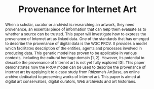 ---
abstract: When a scholar, curator or archivist is researching an artwork, they need
  provenance, an essential piece of information that can help them evaluate as to
  whether a source can be trusted. This paper will investigate how to express the
  provenance of Internet art as linked data. One of the standards that has emerged
  to describe the provenance of digital data is the W3C PROV. It provides a model
  which facilitates description of the entities, agents and processes involved in
  producing data. This generic model has proven to be applicable in various contexts,
  including the cultural heritage domain [1, 2]. However, its potential to describe
  the provenance of Internet art is not yet fully explored [3]. This paper demonstrates
  how the PROV model can be used to describe the provenance of Internet art by applying
  it to a case study from Rhizome’s ArtBase, an online archive dedicated to preserving
  works of Internet art. This paper is aimed at digital art conservators, digital
  curators, Web archivists and art historians.
creators:
- Rossenova, Lozana
- Wild, Dr Karin
- Espenschied, Dragan
date: null
document_url: https://services.phaidra.univie.ac.at/api/object/o:1081728/download
grand_parent: iPRES
institutions: []
keywords: []
landing_page_url: https://phaidra.univie.ac.at/o:1081728
language: eng
layout: publication
license: CC BY 4.0 International
notes_url: null
parent: iPRES 2019
presentation_url: null
publication_type: paper
size: 365618
source_name: iPRES
title: 'Provenance for Internet Art '
year: 2019
---